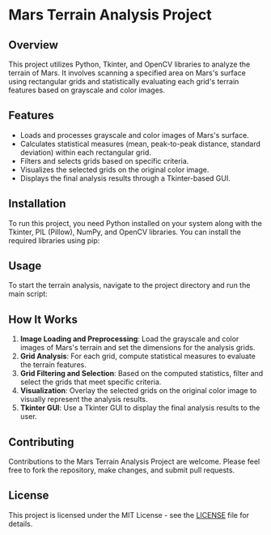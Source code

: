 # Mars Terrain Analysis Project

## Overview
This project utilizes Python, Tkinter, and OpenCV libraries to analyze the terrain of Mars. It involves scanning a specified area on Mars's surface using rectangular grids and statistically evaluating each grid's terrain features based on grayscale and color images.

## Features
- Loads and processes grayscale and color images of Mars's surface.
- Calculates statistical measures (mean, peak-to-peak distance, standard deviation) within each rectangular grid.
- Filters and selects grids based on specific criteria.
- Visualizes the selected grids on the original color image.
- Displays the final analysis results through a Tkinter-based GUI.

## Installation
To run this project, you need Python installed on your system along with the Tkinter, PIL (Pillow), NumPy, and OpenCV libraries. You can install the required libraries using pip:


## Usage
To start the terrain analysis, navigate to the project directory and run the main script:


## How It Works
1. **Image Loading and Preprocessing**: Load the grayscale and color images of Mars's terrain and set the dimensions for the analysis grids.
2. **Grid Analysis**: For each grid, compute statistical measures to evaluate the terrain features.
3. **Grid Filtering and Selection**: Based on the computed statistics, filter and select the grids that meet specific criteria.
4. **Visualization**: Overlay the selected grids on the original color image to visually represent the analysis results.
5. **Tkinter GUI**: Use a Tkinter GUI to display the final analysis results to the user.

## Contributing
Contributions to the Mars Terrain Analysis Project are welcome. Please feel free to fork the repository, make changes, and submit pull requests.

## License
This project is licensed under the MIT License - see the [LICENSE](LICENSE) file for details.
